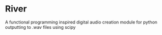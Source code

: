 # River
A functional programming inspired digital audio creation module for python outputting to .wav files using scipy
